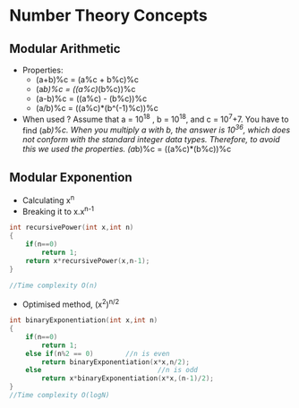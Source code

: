 # Number Theory Concepts

## Modular Arithmetic

* Properties:
  * (a+b)%c = (a%c + b%c)%c
  * (a*b)%c = ((a%c)*(b%c))%c
  * (a-b)%c = ((a%c) - (b%c))%c
  * (a/b)%c = ((a%c)*(b^(-1)%c))%c
* When used ?
Assume that a = 10<sup>18</sup> , b = 10<sup>18</sup>, and c = 10<sup>7</sup>+7. You have to find (a*b)%c.
When you multiply a with b, the answer is 10<sup>36</sup>, which does not conform with the standard integer data types. Therefore, to avoid this we used the properties.
(a*b)%c = ((a%c)*(b%c))%c

## Modular Exponention

* Calculating x<sup>n</sup>
* Breaking it to x.x<sup>n-1</sup>
```c++
int recursivePower(int x,int n)
{
    if(n==0)
        return 1;
    return x*recursivePower(x,n-1);
}

//Time complexity O(n)
```
* Optimised method, (x<sup>2</sup>)<sup>n/2</sup>
```c++
int binaryExponentiation(int x,int n)
{
    if(n==0)
        return 1;
    else if(n%2 == 0)        //n is even
        return binaryExponentiation(x*x,n/2);
    else                             //n is odd
        return x*binaryExponentiation(x*x,(n-1)/2);
}
//Time complexity O(logN)
```